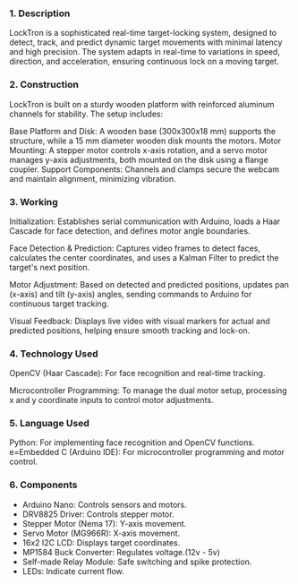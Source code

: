 ### 1. Description
LockTron is a sophisticated real-time target-locking system, designed to detect, track, and predict dynamic target movements with minimal latency and high precision. The system adapts in real-time to variations in speed, direction, and acceleration, ensuring continuous lock on a moving target.

### 2. Construction
LockTron is built on a sturdy wooden platform with reinforced aluminum channels for stability. The setup includes:

Base Platform and Disk: A wooden base (300x300x18 mm) supports the structure, while a 15 mm diameter wooden disk mounts the motors.
Motor Mounting: A stepper motor controls x-axis rotation, and a servo motor manages y-axis adjustments, both mounted on the disk using a flange coupler.
Support Components: Channels and clamps secure the webcam and maintain alignment, minimizing vibration.

### 3. Working 
Initialization: Establishes serial communication with Arduino, loads a Haar Cascade for face detection, and defines motor angle boundaries.

Face Detection & Prediction: Captures video frames to detect faces, calculates the center coordinates, and uses a Kalman Filter to predict the target's next position.

Motor Adjustment: Based on detected and predicted positions, updates pan (x-axis) and tilt (y-axis) angles, sending commands to Arduino for continuous target tracking.

Visual Feedback: Displays live video with visual markers for actual and predicted positions, helping ensure smooth tracking and lock-on.
### 4. Technology Used
OpenCV (Haar Cascade): For face recognition and real-time tracking.

Microcontroller Programming: To manage the dual motor setup, processing x and y coordinate inputs to control motor adjustments.

### 5. Language Used
Python: For implementing face recognition and OpenCV functions.
e=Embedded C (Arduino IDE): For microcontroller programming and motor control.

### 6. Components

- Arduino Nano: Controls sensors and motors.
- DRV8825 Driver: Controls stepper motor.
- Stepper Motor (Nema 17): Y-axis movement.
- Servo Motor (MG966R): X-axis movement.
- 16x2 I2C LCD: Displays target coordinates.
- MP1584 Buck Converter: Regulates voltage.(12v - 5v)
- Self-made Relay Module: Safe switching and spike protection.
- LEDs: Indicate current flow.
